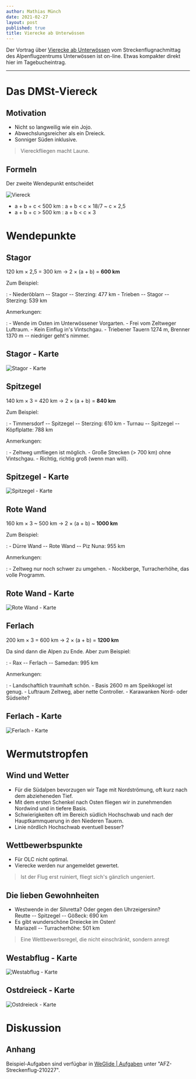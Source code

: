 ```yaml
---
author: Mathias Münch
date: 2021-02-27
layout: post
published: true
title: Vierecke ab Unterwössen
---
```


Der Vortrag über [Vierecke ab
Unterwössen](https://mathias-muench.github.io/SFN-Vierecke/) vom
Streckenflugnachmittag des Alpenflugzentrums Unterwössen ist on-line.
Etwas kompakter direkt hier im Tagebucheintrag.

------------------------------------------------------------------------

# Das DMSt-Viereck

## Motivation

-   Nicht so langweilig wie ein Jojo.
-   Abwechslungsreicher als ein Dreieck.
-   Sonniger Süden inklusive.

> Viereckfliegen macht Laune.

## Formeln

Der zweite Wendepunkt entscheidet

![Viereck](/assets/viereck.png)

-   a + b + c \< 500 km : a + b \< c × 18/7 \~ c × 2,5
-   a + b + c \> 500 km : a + b \< c × 3

# Wendepunkte

## Stagor

120 km × 2,5 = 300 km → 2 × (a + b) = **600 km**

Zum Beispiel:

:   -   Niederöblarn -- Stagor -- Sterzing: 477 km
    -   Trieben -- Stagor -- Sterzing: 539 km

Anmerkungen:

:   -   Wende im Osten im Unterwössener Vorgarten.
    -   Frei vom Zeltweger Luftraum.
    -   Kein Einflug in's Vintschgau.
    -   Triebener Tauern 1274 m, Brenner 1370 m -- niedriger geht's
        nimmer.

## Stagor - Karte

![Stagor - Karte](/assets/stagor.png)

## Spitzegel

140 km × 3 = 420 km → 2 × (a + b) = **840 km**

Zum Beispiel:

:   -   Timmersdorf -- Spitzegel -- Sterzing: 610 km
    -   Turnau -- Spitzegel -- Köpflplatte: 788 km

Anmerkungen:

:   -   Zeltweg umfliegen ist möglich.
    -   Große Strecken (\> 700 km) ohne Vintschgau.
    -   Richtig, richtig groß (wenn man will).

## Spitzegel - Karte

![Spitzegel - Karte](/assets/spitzegel.png)

## Rote Wand

160 km × 3 \~ 500 km → 2 × (a + b) \~ **1000 km**

Zum Beispiel:

:   -   Dürre Wand -- Rote Wand -- Piz Nuna: 955 km

Anmerkungen:

:   -   Zeltweg nur noch schwer zu umgehen.
    -   Nockberge, Turracherhöhe, das volle Programm.

## Rote Wand - Karte

![Rote Wand - Karte](/assets/rotewand.png)

## Ferlach

200 km × 3 = 600 km → 2 × (a + b) = **1200 km**

Da sind dann die Alpen zu Ende. Aber zum Beispiel:

:   -   Rax -- Ferlach -- Samedan: 995 km

Anmerkungen:

:   -   Landschaftlich traumhaft schön.
    -   Basis 2600 m am Speikkogel ist genug.
    -   Luftraum Zeltweg, aber nette Controller.
    -   Karawanken Nord- oder Südseite?

## Ferlach - Karte

![Ferlach - Karte](/assets/ferlach.png)

# Wermutstropfen

## Wind und Wetter

-   Für die Südalpen bevorzugen wir Tage mit Nordströmung, oft kurz nach
    dem abzieheneden Tief.
-   Mit dem ersten Schenkel nach Osten fliegen wir in zunehmenden
    Nordwind und in tiefere Basis.
-   Schwierigkeiten oft im Bereich südlich Hochschwab und nach der
    Hauptkammquerung in den Niederen Tauern.
-   Linie nördlich Hochschwab eventuell besser?

## Wettbewerbspunkte

-   Für OLC nicht optimal.
-   Vierecke werden nur angemeldet gewertet.

> Ist der Flug erst ruiniert, fliegt sich's gänzlich ungeniert.

## Die lieben Gewohnheiten

-   Westwende in der Silvretta? Oder gegen den Uhrzeigersinn?\
    Reutte -- Spitzegel -- Gößeck: 690 km
-   Es gibt wunderschöne Dreiecke im Osten!\
    Mariazell -- Turracherhöhe: 501 km

> Eine Wettbewerbsregel, die nicht einschränkt, sondern anregt

## Westabflug - Karte

![Westabflug - Karte](/assets/westabflug.png)

## Ostdreieck - Karte

![Ostdreieck - Karte](/assets/ostdreieck.png)

# Diskussion

## Anhang

Beispiel-Aufgaben sind verfügbar in [WeGlide \|
Aufgaben](https://weglide.org/task/explore?order_by=-stars)
unter "AFZ-Streckenflug-210227".
